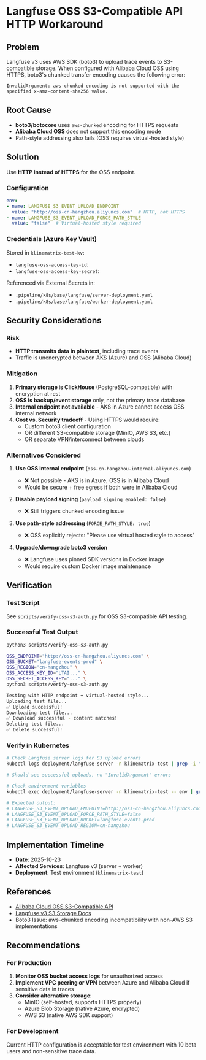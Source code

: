 # Langfuse OSS S3-Compatible API HTTP Workaround

## Problem

Langfuse v3 uses AWS SDK (boto3) to upload trace events to S3-compatible storage. When configured with Alibaba Cloud OSS using HTTPS, boto3's chunked transfer encoding causes the following error:

```
InvalidArgument: aws-chunked encoding is not supported with the specified x-amz-content-sha256 value.
```

## Root Cause

- **boto3/botocore** uses `aws-chunked` encoding for HTTPS requests
- **Alibaba Cloud OSS** does not support this encoding mode
- Path-style addressing also fails (OSS requires virtual-hosted style)

## Solution

Use **HTTP instead of HTTPS** for the OSS endpoint.

### Configuration

```yaml
env:
- name: LANGFUSE_S3_EVENT_UPLOAD_ENDPOINT
  value: "http://oss-cn-hangzhou.aliyuncs.com"  # HTTP, not HTTPS
- name: LANGFUSE_S3_EVENT_UPLOAD_FORCE_PATH_STYLE
  value: "false"  # Virtual-hosted style required
```

### Credentials (Azure Key Vault)

Stored in `klinematrix-test-kv`:
- `langfuse-oss-access-key-id`: <REDACTED>
- `langfuse-oss-access-key-secret`: <REDACTED>

Referenced via External Secrets in:
- `.pipeline/k8s/base/langfuse/server-deployment.yaml`
- `.pipeline/k8s/base/langfuse/worker-deployment.yaml`

## Security Considerations

### Risk

- **HTTP transmits data in plaintext**, including trace events
- Traffic is unencrypted between AKS (Azure) and OSS (Alibaba Cloud)

### Mitigation

1. **Primary storage is ClickHouse** (PostgreSQL-compatible) with encryption at rest
2. **OSS is backup/event storage** only, not the primary trace database
3. **Internal endpoint not available** - AKS in Azure cannot access OSS internal network
4. **Cost vs. Security tradeoff** - Using HTTPS would require:
   - Custom boto3 client configuration
   - OR different S3-compatible storage (MinIO, AWS S3, etc.)
   - OR separate VPN/interconnect between clouds

### Alternatives Considered

1. **Use OSS internal endpoint** (`oss-cn-hangzhou-internal.aliyuncs.com`)
   - ❌ Not possible - AKS is in Azure, OSS is in Alibaba Cloud
   - Would be secure + free egress if both were in Alibaba Cloud

2. **Disable payload signing** (`payload_signing_enabled: false`)
   - ❌ Still triggers chunked encoding issue

3. **Use path-style addressing** (`FORCE_PATH_STYLE: true`)
   - ❌ OSS explicitly rejects: "Please use virtual hosted style to access"

4. **Upgrade/downgrade boto3 version**
   - ❌ Langfuse uses pinned SDK versions in Docker image
   - Would require custom Docker image maintenance

## Verification

### Test Script

See `scripts/verify-oss-s3-auth.py` for OSS S3-compatible API testing.

### Successful Test Output

```bash
python3 scripts/verify-oss-s3-auth.py

OSS_ENDPOINT="http://oss-cn-hangzhou.aliyuncs.com" \
OSS_BUCKET="langfuse-events-prod" \
OSS_REGION="cn-hangzhou" \
OSS_ACCESS_KEY_ID="LTAI..." \
OSS_SECRET_ACCESS_KEY="..." \
python3 scripts/verify-oss-s3-auth.py

Testing with HTTP endpoint + virtual-hosted style...
Uploading test file...
✅ Upload successful!
Downloading test file...
✅ Download successful - content matches!
Deleting test file...
✅ Delete successful!
```

### Verify in Kubernetes

```bash
# Check Langfuse server logs for S3 upload errors
kubectl logs deployment/langfuse-server -n klinematrix-test | grep -i "s3\|oss"

# Should see successful uploads, no "InvalidArgument" errors

# Check environment variables
kubectl exec deployment/langfuse-server -n klinematrix-test -- env | grep LANGFUSE_S3

# Expected output:
# LANGFUSE_S3_EVENT_UPLOAD_ENDPOINT=http://oss-cn-hangzhou.aliyuncs.com
# LANGFUSE_S3_EVENT_UPLOAD_FORCE_PATH_STYLE=false
# LANGFUSE_S3_EVENT_UPLOAD_BUCKET=langfuse-events-prod
# LANGFUSE_S3_EVENT_UPLOAD_REGION=cn-hangzhou
```

## Implementation Timeline

- **Date**: 2025-10-23
- **Affected Services**: Langfuse v3 (server + worker)
- **Deployment**: Test environment (`klinematrix-test`)

## References

- [Alibaba Cloud OSS S3-Compatible API](https://www.alibabacloud.com/help/en/oss/developer-reference/use-amazon-s3-sdks-to-access-oss)
- [Langfuse v3 S3 Storage Docs](https://langfuse.com/docs/deployment/v3/components/blobstorage)
- Boto3 Issue: aws-chunked encoding incompatibility with non-AWS S3 implementations

## Recommendations

### For Production

1. **Monitor OSS bucket access logs** for unauthorized access
2. **Implement VPC peering or VPN** between Azure and Alibaba Cloud if sensitive data in traces
3. **Consider alternative storage**:
   - MinIO (self-hosted, supports HTTPS properly)
   - Azure Blob Storage (native Azure, encrypted)
   - AWS S3 (native AWS SDK support)

### For Development

Current HTTP configuration is acceptable for test environment with 10 beta users and non-sensitive trace data.
